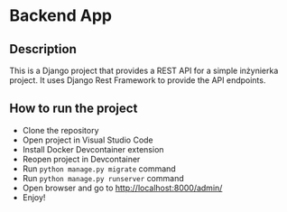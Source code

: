 # Backend App
## Description
This is a Django project that provides a REST API for a simple inżynierka project. It uses Django Rest Framework to provide the API endpoints.

## How to run the project
- Clone the repository
- Open project in Visual Studio Code
- Install Docker Devcontainer extension
- Reopen project in Devcontainer
- Run ```python manage.py migrate``` command
- Run ```python manage.py runserver``` command
- Open browser and go to [http://localhost:8000/admin/](http://localhost:8000/admin/)
- Enjoy!